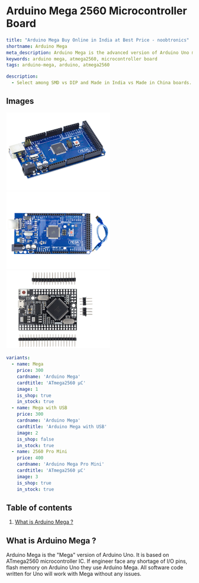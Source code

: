 # Arduino Mega 2560 Microcontroller Board

``` yaml
title: "Arduino Mega Buy Online in India at Best Price - noobtronics"
shortname: Arduino Mega
meta_description: Arduino Mega is the advanced version of Arduino Uno microcontroller board based on ATmega2560 IC. Purchase now with free delivery and cash on delivery options all over India.
keywords: arduino mega, atmega2560, microcontroller board
tags: arduino-mega, arduino, atmega2560

```

``` yaml
description: 
  - Select among SMD vs DIP and Made in India vs Made in China boards.
```

## Images
<p float="left">
  <img alt="Arduino Mega 2560" 
       src="/storage/product/arduino-mega/arduino-mega.png" width="280" 
   />
  <img alt="Arduino Mega Top View" 
       src="/storage/product/arduino-mega/arduino-mega-with-usb-cable.png" width="280" 
   />
  <img alt="Arduino Mega Pro Mini" 
       src="/storage/product/arduino-mega/arduino-mega-pro-mini.png" width="280" 
   />
</p>

``` yaml
variants:
  - name: Mega
    price: 300
    cardname: 'Arduino Mega'
    cardtitle: 'ATmega2560 μC'
    image: 1
    is_shop: true
    in_stock: true
  - name: Mega with USB
    price: 300
    cardname: 'Arduino Mega'
    cardtitle: 'Arduino Mega with USB'
    image: 2
    is_shop: false
    in_stock: true 
  - name: 2560 Pro Mini
    price: 400
    cardname: 'Arduino Mega Pro Mini'
    cardtitle: 'ATmega2560 μC'
    image: 3
    is_shop: true
    in_stock: true
```

## Table of contents
1. [What is Arduino Mega ?](#What-is-Arduino-Mega)


<a name="What-is-Arduino-Mega"></a>
## What is Arduino Mega ? 
Arduino Mega is the "Mega" version of Arduino Uno. It is based on ATmega2560 microcontroller IC. If engineer face any shortage of I/O pins, flash memory on Arduino Uno they use Arduino Mega. All software code written for Uno will work with Mega without any issues.

